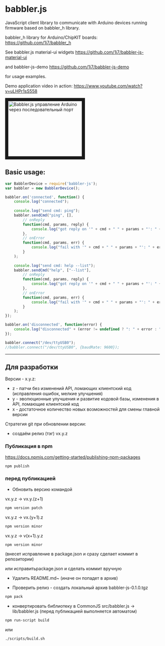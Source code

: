 # babbler.js
JavaScript client library to communicate with Arduino devices running firmware based on babbler_h library.

babbler_h library for Arduino/ChipKIT boards:
https://github.com/1i7/babbler_h

See babbler.js material-ui widgets
https://github.com/1i7/babbler-js-material-ui

and babbler-js-demo
https://github.com/1i7/babbler-js-demo

for usage examples.

Demo application video in action:
https://www.youtube.com/watch?v=uLHPr1sS558

<a href="http://www.youtube.com/watch?feature=player_embedded&v=uLHPr1sS558
" target="_blank"><img src="http://img.youtube.com/vi/uLHPr1sS558/0.jpg" 
alt="Babbler.js управление Arduino через последовательный порт" width="240" height="180" border="10" /></a>


## Basic usage:

~~~javascript
var BabblerDevice = require('babbler-js');
var babbler = new BabblerDevice();

babbler.on('connected', function() {
    console.log("connected");
    
    console.log("send cmd: ping");
    babbler.sendCmd("ping", [],
        // onReply
        function(cmd, params, reply) {
            console.log("got reply on '" + cmd + " " + params + "': " + reply);
        },
        // onError
        function(cmd, params, err) {
            console.log("fail with '" + cmd + " " + params + "': " + err);
        }
    );
    
    console.log("send cmd: help --list");
    babbler.sendCmd("help", ["--list"],
        // onReply
        function(cmd, params, reply) {
            console.log("got reply on '" + cmd + " " + params + "': " + reply);
        },
        // onError
        function(cmd, params, err) {
            console.log("fail with '" + cmd + " " + params + "': " + err);
        }
    );
});

babbler.on('disconnected', function(error) {
    console.log("disconnected" + (error != undefined ? ": " + error : ""));
});

babbler.connect("/dev/ttyUSB0");
//babbler.connect("/dev/ttyUSB0", {baudRate: 9600});

~~~

---
## Для разработки
Версии - x.y.z:
- z - патчи без изменений API, ломающих клиентский код (исправления ошибок, мелкие улучшения)
- y - эволюционные улучшения и развитие кодовой базы, изменения в API, ломающие клиентский код
- x - достаточное количество новых возможностей для смены главной версии

Стратегия git при обновлении версии: 
- создаём релиз (тэг) vx.y.z

### Публикация в npm
https://docs.npmjs.com/getting-started/publishing-npm-packages

~~~bash
npm publish
~~~

### перед публикацией

- Обновить версию командой

vx.y.z -> vx.y.(z+1)
~~~bash
npm version patch
~~~
vx.y.z -> vx.(y+1).z
~~~bash
npm version minor
~~~
vx.y.z -> v(x+1).y.z
~~~bash
npm version minor
~~~

(внесет исправление в package.json и сразу сделает коммит в репозитории)

или исправитьpackage.json и сделать коммит вручную

- Удалить README.md~ (иначе он попадет в архив)

- Проверить релиз - создать локальный архив babbler-js-0.1.0.tgz
~~~bash
npm pack
~~~

- конвертировать библиотеку в CommonJS src/babbler.js -> lib/babbler.js (перед публикацией выполняется автоматом)
~~~bash
npm run-script build
~~~
или 
~~~bash
./scripts/build.sh
~~~

